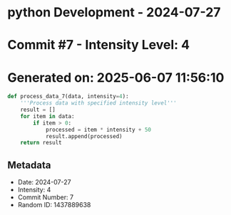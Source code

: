 ﻿# python Development - 2024-07-27
# Commit #7 - Intensity Level: 4
# Generated on: 2025-06-07 11:56:10
```python
def process_data_7(data, intensity=4):
    '''Process data with specified intensity level'''
    result = []
    for item in data:
        if item > 0:
            processed = item * intensity + 50
            result.append(processed)
    return result
```
## Metadata
- Date: 2024-07-27
- Intensity: 4
- Commit Number: 7
- Random ID: 1437889638
